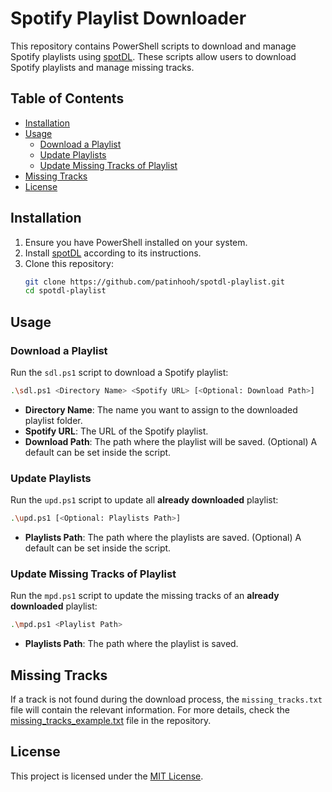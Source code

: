 # Spotify Playlist Downloader

This repository contains PowerShell scripts to download and manage Spotify playlists using [spotDL](https://github.com/spotDL/spotify-downloader). These scripts allow users to download Spotify playlists and manage missing tracks.

## Table of Contents

- [Installation](#installation)
- [Usage](#usage)
  - [Download a Playlist](#download-a-playlist)
  - [Update Playlists](#update-playlists)
  - [Update Missing Tracks of Playlist](#update-missing-tracks-of-playlist)
- [Missing Tracks](#missing-tracks)
- [License](#license)

## Installation

1. Ensure you have PowerShell installed on your system.
2. Install [spotDL](https://github.com/spotDL/spotify-downloader#installation) according to its instructions.
3. Clone this repository:
    ```bash
    git clone https://github.com/patinhooh/spotdl-playlist.git
    cd spotdl-playlist
    ```

## Usage

### Download a Playlist

Run the `sdl.ps1` script to download a Spotify playlist:

```bash
.\sdl.ps1 <Directory Name> <Spotify URL> [<Optional: Download Path>]
```
- **Directory Name**: The name you want to assign to the downloaded playlist folder.
- **Spotify URL**: The URL of the Spotify playlist.
- **Download Path**: The path where the playlist will be saved. (Optional) A default can be set inside the script.

### Update Playlists
Run the `upd.ps1` script to update all **already downloaded** playlist:

```bash
.\upd.ps1 [<Optional: Playlists Path>]
```
- **Playlists Path**: The path where the playlists are saved. (Optional) A default can be set inside the script.

### Update Missing Tracks of Playlist

Run the `mpd.ps1` script to update the missing tracks of an **already downloaded** playlist:

```bash
.\mpd.ps1 <Playlist Path>
```
- **Playlists Path**: The path where the playlist is saved.

## Missing Tracks

If a track is not found during the download process, the `missing_tracks.txt` file will contain the relevant information. For more details, check the [missing_tracks_example.txt](missing_tracks_example.txt) file in the repository.

## License

This project is licensed under the [MIT License](LICENSE).